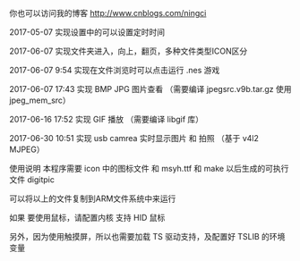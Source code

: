 
你也可以访问我的博客 http://www.cnblogs.com/ningci

2017-05-07 实现设置中的可以设置定时时间

2017-06-07 实现文件夹进入，向上，翻页，多种文件类型ICON区分

2017-06-07 9:54 实现在文件浏览时可以点击运行 .nes 游戏

2017-06-07 17:43 实现 BMP JPG 图片查看 （需要编译 jpegsrc.v9b.tar.gz 使用 jpeg_mem_src）

2017-06-16 17:52 实现 GIF 播放 （需要编译 libgif 库）

2017-06-30 10:51 实现 usb camrea 实时显示图片 和 拍照 （基于 v4l2 MJPEG）

使用说明
本程序需要 icon 中的图标文件 和 msyh.ttf 和 make 以后生成的可执行文件 digitpic

可以将以上的文件复制到ARM文件系统中来运行

如果 要使用鼠标，请配置内核 支持 HID 鼠标

另外，因为使用触摸屏，所以也需要加载 TS 驱动支持，及配置好 TSLIB 的环境变量


